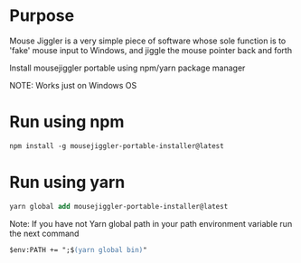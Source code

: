 # Purpose

Mouse Jiggler is a very simple piece of software whose sole function is to 'fake' mouse input to Windows, and jiggle the mouse pointer back and forth

Install mousejiggler portable using npm/yarn package manager

NOTE: Works just on Windows OS

# Run using npm

```ps
npm install -g mousejiggler-portable-installer@latest
```

# Run using yarn

```ps
yarn global add mousejiggler-portable-installer@latest
```

Note: If you have not Yarn global path in your path environment variable run the next command

```ps
$env:PATH += ";$(yarn global bin)"
```
